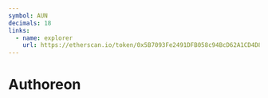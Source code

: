 ```yaml
---
symbol: AUN
decimals: 18
links:
  - name: explorer
    url: https://etherscan.io/token/0x5B7093Fe2491DFB058c94BcD62A1CD4D822F884C
---
```


# Authoreon
